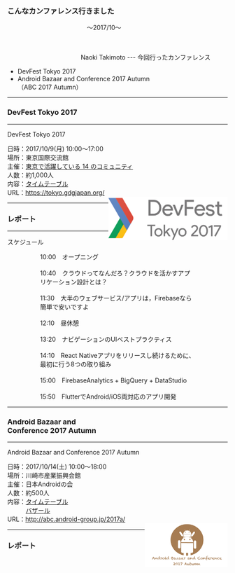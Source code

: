 ### こんなカンファレンス行きました
　　　　　　　　　　　　　〜2017/10〜
<br>

<br>
<br>
　　　　　　　　　　　　Naoki Takimoto
---
今回行ったカンファレンス
<br>

* DevFest Tokyo 2017
* Android Bazaar and Conference 2017 Autumn<br>（ABC 2017 Autumn）

---
### DevFest Tokyo 2017

---
DevFest Tokyo 2017
<br>

<span>日時：2017/10/9(月) 10:00〜17:00</span><br>
<span>場所：東京国際交流館</span><br>
<span>主催：[東京で活躍している 14 のコミュニティ](https://tokyo.gdgjapan.org/team)</span><br>
<span>人数：約1,000人</span><br>
<span>内容：[タイムテーブル](https://tokyo.gdgjapan.org/schedule/day1)</span><br>
<span>URL：https://tokyo.gdgjapan.org/</span><br>
<img src="assets/logo_devfest2017.png" style="float: right;" height="100px" />

---
### レポート

---
スケジュール
<br>

<div style="padding-right: 75px; padding-left: 75px;">
<div>10:00　オープニング</div><br>
<div>10:40　クラウドってなんだろ？クラウドを活かすアプリケーション設計とは？</div><br>
<div>11:30　大半のウェブサービス/アプリは，Firebaseなら簡単で安いですよ</div><br>
<div>12:10　昼休憩</div><br>
<div>13:20　ナビゲーションのUIベストプラクティス</div><br>
<div>14:10　React Nativeアプリをリリースし続けるために、最初に行う8つの取り組み</div><br>
<div>15:00　FirebaseAnalytics + BigQuery + DataStudio</div><br>
<div>15:50　FlutterでAndroid/iOS両対応のアプリ開発</div>
</div>

---
### Android Bazaar and <br>Conference 2017 Autumn

---
Android Bazaar and Conference 2017 Autumn
<br>

<span>日時：2017/10/14(土) 10:00〜18:00</span><br>
<span>場所：川崎市産業振興会館</span><br>
<span>主催：日本Androidの会</span><br>
<span>人数：約500人</span><br>
<span>内容：[タイムテーブル](http://abc.android-group.jp/2017a/timetables/)</span><br>
<span>　　　[バザール](http://abc.android-group.jp/2017a/bazaar/)</span><br>
<span>URL：http://abc.android-group.jp/2017a/</span><br>
<img src="assets/logo_abc2017a.png" style="float: right;" height="100px" />

---
### レポート



